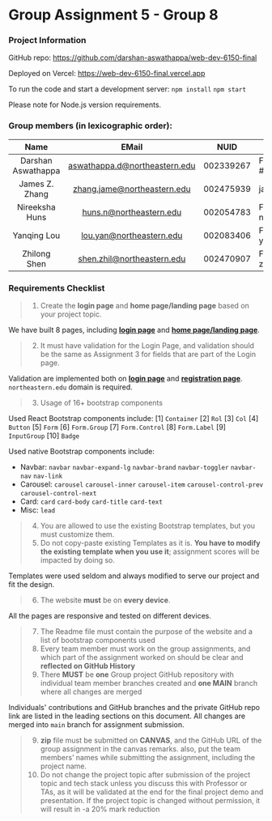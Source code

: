 # Group Assignment 5 - Group 8

### Project Information

GitHub repo: https://github.com/darshan-aswathappa/web-dev-6150-final

Deployed on Vercel: https://web-dev-6150-final.vercel.app

To run the code and start a development server:
`npm install` `npm start`

Please note for Node.js version requirements.

### Group members (in lexicographic order):

|        Name        |             EMail              |   NUID    | Branch              |
|:------------------:|:------------------------------:|:---------:|---------------------|
| Darshan Aswathappa | aswathappa.d@northeastern.edu  | 002339267 | Feature-#82472908   |
|   James Z. Zhang   |  zhang.jame@northeastern.edu   | 002475939 | jameszhang          |
|   Nireeksha Huns   |    huns.n@northeastern.edu     | 002054783 | Feature-nireeksha   |
|    Yanqing Lou     |    lou.yan@northeastern.edu    | 002083406 | Feature-yanqinglou  |
|    Zhilong Shen    |   shen.zhil@northeastern.edu   | 002470907 | Feature-zhilongshen |

### Requirements Checklist

> 1. Create the **login page** and **home page/landing page** based on your project topic.

We have built 8 pages, including [**login page**](https://web-dev-6150-final.vercel.app/sign-in) and [**home page/landing page**](https://web-dev-6150-final.vercel.app/).

> 2. It must have validation for the Login Page, and validation should be the same as Assignment 3 for fields that are part of the Login page.

Validation are implemented both on [**login page**](https://web-dev-6150-final.vercel.app/sign-in) and [**registration page**](https://web-dev-6150-final.vercel.app/register).
`northeastern.edu` domain is required.

> 3. Usage of 16+ bootstrap components

Used React Bootstrap components include: \[1\] `Container` \[2\] `Rol` \[3\] `Col` \[4\] `Button` \[5\] `Form` 
\[6\] `Form.Group` \[7\] `Form.Control` \[8\] `Form.Label`
\[9\] `InputGroup` \[10\] `Badge`

Used native Bootstrap components include: 
+ Navbar: `navbar` `navbar-expand-lg` `navbar-brand` `navbar-toggler` `navbar-nav` `nav-link`
+ Carousel: `carousel` `carousel-inner` `carousel-item` `carousel-control-prev` `carousel-control-next`
+ Card: `card` `card-body` `card-title` `card-text`
+ Misc: `lead` 

>4. You are allowed to use the existing Bootstrap templates, but you must customize them.
>5. Do not copy-paste existing Templates as it is. **You have to modify the existing template when you use it**; assignment scores will be impacted by doing so.

Templates were used seldom and always modified to serve our project and fit the design.

>6. The website **must** be on **every device**.

All the pages are responsive and tested on different devices. 

>7. The Readme file must contain the purpose of the website and a list of bootstrap components used
>   1. Every team member must work on the group assignments, and which part of the assignment worked on should be clear and **reflected on GitHub History**
>8. There **MUST** be **one** Group project GitHub repository with individual team member branches created and **one MAIN** branch where all changes are merged

Individuals' contributions and GitHub branches and the private GitHub repo link are listed in the leading sections on this document.
All changes are merged into `main` branch for assignment submission.

>9. **zip** file must be submitted on **CANVAS**, and the GitHub URL of the group assignment in the canvas remarks. also, put the team members’ names while submitting the assignment, including the project name.
>10. Do not change the project topic after submission of the project topic and tech stack unless you discuss this with Professor or TAs, as it will be validated at the end for the final project demo and presentation. If the project topic is changed without permission, it will result in -a 20% mark reduction